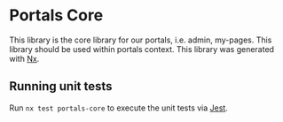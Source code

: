 # Portals Core

This library is the core library for our portals, i.e. admin, my-pages.
This library should be used within portals context.
This library was generated with [Nx](https://nx.dev).

## Running unit tests

Run `nx test portals-core` to execute the unit tests via [Jest](https://jestjs.io).
